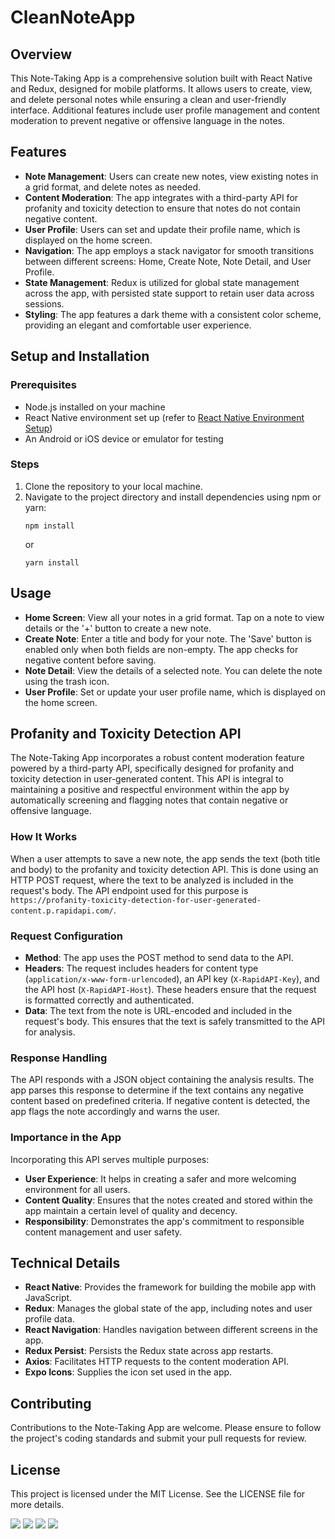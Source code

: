 # CleanNoteApp

## Overview
This Note-Taking App is a comprehensive solution built with React Native and Redux, designed for mobile platforms. It allows users to create, view, and delete personal notes while ensuring a clean and user-friendly interface. Additional features include user profile management and content moderation to prevent negative or offensive language in the notes.

## Features
- **Note Management**: Users can create new notes, view existing notes in a grid format, and delete notes as needed.
- **Content Moderation**: The app integrates with a third-party API for profanity and toxicity detection to ensure that notes do not contain negative content.
- **User Profile**: Users can set and update their profile name, which is displayed on the home screen.
- **Navigation**: The app employs a stack navigator for smooth transitions between different screens: Home, Create Note, Note Detail, and User Profile.
- **State Management**: Redux is utilized for global state management across the app, with persisted state support to retain user data across sessions.
- **Styling**: The app features a dark theme with a consistent color scheme, providing an elegant and comfortable user experience.

## Setup and Installation

### Prerequisites
- Node.js installed on your machine
- React Native environment set up (refer to [React Native Environment Setup](https://reactnative.dev/docs/environment-setup))
- An Android or iOS device or emulator for testing

### Steps
1. Clone the repository to your local machine.
2. Navigate to the project directory and install dependencies using npm or yarn:
    ```
    npm install
    ```
    or
    ```
    yarn install
    ```


## Usage
- **Home Screen**: View all your notes in a grid format. Tap on a note to view details or the '+' button to create a new note.
- **Create Note**: Enter a title and body for your note. The 'Save' button is enabled only when both fields are non-empty. The app checks for negative content before saving.
- **Note Detail**: View the details of a selected note. You can delete the note using the trash icon.
- **User Profile**: Set or update your user profile name, which is displayed on the home screen.

## Profanity and Toxicity Detection API

The Note-Taking App incorporates a robust content moderation feature powered by a third-party API, specifically designed for profanity and toxicity detection in user-generated content. This API is integral to maintaining a positive and respectful environment within the app by automatically screening and flagging notes that contain negative or offensive language.

### How It Works
When a user attempts to save a new note, the app sends the text (both title and body) to the profanity and toxicity detection API. This is done using an HTTP POST request, where the text to be analyzed is included in the request's body. The API endpoint used for this purpose is `https://profanity-toxicity-detection-for-user-generated-content.p.rapidapi.com/`.

### Request Configuration
- **Method**: The app uses the POST method to send data to the API.
- **Headers**: The request includes headers for content type (`application/x-www-form-urlencoded`), an API key (`X-RapidAPI-Key`), and the API host (`X-RapidAPI-Host`). These headers ensure that the request is formatted correctly and authenticated.
- **Data**: The text from the note is URL-encoded and included in the request's body. This ensures that the text is safely transmitted to the API for analysis.

### Response Handling
The API responds with a JSON object containing the analysis results. The app parses this response to determine if the text contains any negative content based on predefined criteria. If negative content is detected, the app flags the note accordingly and warns the user.

### Importance in the App
Incorporating this API serves multiple purposes:
- **User Experience**: It helps in creating a safer and more welcoming environment for all users.
- **Content Quality**: Ensures that the notes created and stored within the app maintain a certain level of quality and decency.
- **Responsibility**: Demonstrates the app's commitment to responsible content management and user safety.


## Technical Details
- **React Native**: Provides the framework for building the mobile app with JavaScript.
- **Redux**: Manages the global state of the app, including notes and user profile data.
- **React Navigation**: Handles navigation between different screens in the app.
- **Redux Persist**: Persists the Redux state across app restarts.
- **Axios**: Facilitates HTTP requests to the content moderation API.
- **Expo Icons**: Supplies the icon set used in the app.

## Contributing
Contributions to the Note-Taking App are welcome. Please ensure to follow the project's coding standards and submit your pull requests for review.

## License
This project is licensed under the MIT License. See the LICENSE file for more details.


![](./images/image01.png)
![](./images/image02.png)
![](./images/image03.png)
![](./images/image04.png)